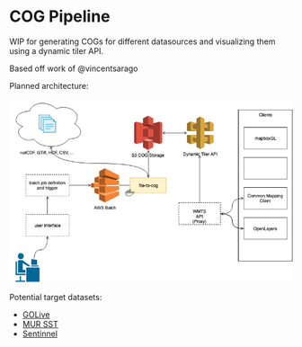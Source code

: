 # COG Pipeline

WIP for generating COGs for different datasources and visualizing them using a dynamic tiler API.

Based off work of @vincentsarago

Planned architecture:

![COG Pipeline Diagram](cog_pipeline.png)

Potential target datasets:

* [GOLive](https://nsidc.org/data/NSIDC-0710/versions/1)
* [MUR SST](https://podaac-tools.jpl.nasa.gov/drive/files/allData/ghrsst/data/GDS2/L4/GLOB/JPL/MUR/v4.1)
* [Sentinnel](https://registry.opendata.aws/sentinel-2/)
